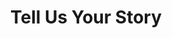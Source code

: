 ---
title: "Tell Us Your Story"
description: "Drop us a note and we'll contact you within 24 hours."
draft: false
bg_image: "images/featue-bg.jpg"
---